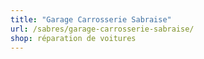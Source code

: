 ```yaml
---
title: "Garage Carrosserie Sabraise"
url: /sabres/garage-carrosserie-sabraise/
shop: réparation de voitures
---
```

